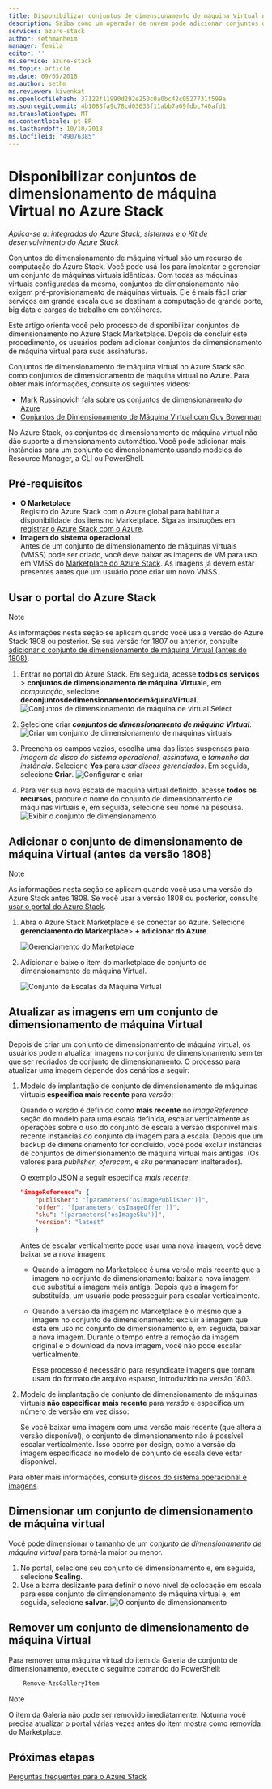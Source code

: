 ```yaml
---
title: Disponibilizar conjuntos de dimensionamento de máquina Virtual no Azure Stack | Microsoft Docs
description: Saiba como um operador de nuvem pode adicionar conjuntos de dimensionamento de máquina Virtual no Azure Stack Marketplace
services: azure-stack
author: sethmanheim
manager: femila
editor: ''
ms.service: azure-stack
ms.topic: article
ms.date: 09/05/2018
ms.author: sethm
ms.reviewer: kivenkat
ms.openlocfilehash: 37122f11990d292e250c0a0bc42c0527731f599a
ms.sourcegitcommit: 4b1083fa9c78cd03633f11abb7a69fdbc740afd1
ms.translationtype: MT
ms.contentlocale: pt-BR
ms.lasthandoff: 10/10/2018
ms.locfileid: "49076385"
---
```

# <a name="make-virtual-machine-scale-sets-available-in-azure-stack"></a>Disponibilizar conjuntos de dimensionamento de máquina Virtual no Azure Stack

*Aplica-se a: integrados do Azure Stack, sistemas e o Kit de desenvolvimento do Azure Stack*
  
Conjuntos de dimensionamento de máquina virtual são um recurso de computação do Azure Stack. Você pode usá-los para implantar e gerenciar um conjunto de máquinas virtuais idênticas. Com todas as máquinas virtuais configuradas da mesma, conjuntos de dimensionamento não exigem pré-provisionamento de máquinas virtuais. Ele é mais fácil criar serviços em grande escala que se destinam a computação de grande porte, big data e cargas de trabalho em contêineres.

Este artigo orienta você pelo processo de disponibilizar conjuntos de dimensionamento no Azure Stack Marketplace. Depois de concluir este procedimento, os usuários podem adicionar conjuntos de dimensionamento de máquina virtual para suas assinaturas.

Conjuntos de dimensionamento de máquina virtual no Azure Stack são como conjuntos de dimensionamento de máquina virtual no Azure. Para obter mais informações, consulte os seguintes vídeos:
* [Mark Russinovich fala sobre os conjuntos de dimensionamento do Azure](https://channel9.msdn.com/Blogs/Regular-IT-Guy/Mark-Russinovich-Talks-Azure-Scale-Sets/)
* [Conjuntos de Dimensionamento de Máquina Virtual com Guy Bowerman](https://channel9.msdn.com/Shows/Cloud+Cover/Episode-191-Virtual-Machine-Scale-Sets-with-Guy-Bowerman)

No Azure Stack, os conjuntos de dimensionamento de máquina virtual não dão suporte a dimensionamento automático. Você pode adicionar mais instâncias para um conjunto de dimensionamento usando modelos do Resource Manager, a CLI ou PowerShell.

## <a name="prerequisites"></a>Pré-requisitos

- **O Marketplace**  
    Registro do Azure Stack com o Azure global para habilitar a disponibilidade dos itens no Marketplace. Siga as instruções em [registrar o Azure Stack com o Azure](azure-stack-registration.md).
- **Imagem do sistema operacional**  
  Antes de um conjunto de dimensionamento de máquinas virtuais (VMSS) pode ser criado, você deve baixar as imagens de VM para uso em VMSS do [Marketplace do Azure Stack](azure-stack-download-azure-marketplace-item.md). As imagens já devem estar presentes antes que um usuário pode criar um novo VMSS. 


## <a name="use-the-azure-stack-portal"></a>Usar o portal do Azure Stack 

>[!NOTE]  
> As informações nesta seção se aplicam quando você usa a versão do Azure Stack 1808 ou posterior. Se sua versão for 1807 ou anterior, consulte [adicionar o conjunto de dimensionamento de máquina Virtual (antes do 1808)](#add-the-virtual-machine-scale-set-(prior-to-version-1808)).

1. Entrar no portal do Azure Stack. Em seguida, acesse **todos os serviços** > **conjuntos de dimensionamento de máquina Virtual**e, em *computação*, selecione **deconjuntosdedimensionamentodemáquinaVirtual**. 
   ![Conjuntos de dimensionamento de máquina de virtual Select](media/azure-stack-compute-add-scalesets/all-services.png)

2. Selecione criar ***conjuntos de dimensionamento de máquina Virtual***.
   ![Criar um conjunto de dimensionamento de máquinas virtuais](media/azure-stack-compute-add-scalesets/create-scale-set.png)

3. Preencha os campos vazios, escolha uma das listas suspensas para *imagem de disco do sistema operacional*, *assinatura*, e *tamanho da instância*. Selecione **Yes** para *usar discos gerenciados*. Em seguida, selecione **Criar**.
    ![Configurar e criar](media/azure-stack-compute-add-scalesets/create.png)

4. Para ver sua nova escala de máquina virtual definido, acesse **todos os recursos**, procure o nome do conjunto de dimensionamento de máquinas virtuais e, em seguida, selecione seu nome na pesquisa. 
   ![Exibir o conjunto de dimensionamento](media/azure-stack-compute-add-scalesets/search.png)



## <a name="add-the-virtual-machine-scale-set-prior-to-version-1808"></a>Adicionar o conjunto de dimensionamento de máquina Virtual (antes da versão 1808)
>[!NOTE]  
> As informações nesta seção se aplicam quando você usa uma versão do Azure Stack antes 1808. Se você usar a versão 1808 ou posterior, consulte [usar o portal do Azure Stack](#use-the-azure-stack-portal).

1. Abra o Azure Stack Marketplace e se conectar ao Azure. Selecione **gerenciamento do Marketplace**> **+ adicionar do Azure**.

    ![Gerenciamento do Marketplace](media/azure-stack-compute-add-scalesets/image01.png)

2. Adicionar e baixe o item do marketplace de conjunto de dimensionamento de máquina Virtual.

    ![Conjunto de Escalas da Máquina Virtual](media/azure-stack-compute-add-scalesets/image02.png)

## <a name="update-images-in-a-virtual-machine-scale-set"></a>Atualizar as imagens em um conjunto de dimensionamento de máquina Virtual

Depois de criar um conjunto de dimensionamento de máquina virtual, os usuários podem atualizar imagens no conjunto de dimensionamento sem ter que ser recriados de conjunto de dimensionamento. O processo para atualizar uma imagem depende dos cenários a seguir:

1. Modelo de implantação de conjunto de dimensionamento de máquinas virtuais **especifica mais recente** para *versão*:  

   Quando o *versão* é definido como **mais recente** no *imageReference* seção do modelo para uma escala definida, escalar verticalmente as operações sobre o uso do conjunto de escala a versão disponível mais recente instâncias do conjunto da imagem para a escala. Depois que um backup de dimensionamento for concluído, você pode excluir instâncias de conjuntos de dimensionamento de máquina virtual mais antigas.  (Os valores para *publisher*, *oferecem*, e *sku* permanecem inalterados). 

   O exemplo JSON a seguir especifica *mais recente*:  

    ```Json  
    "imageReference": {
        "publisher": "[parameters('osImagePublisher')]",
        "offer": "[parameters('osImageOffer')]",
        "sku": "[parameters('osImageSku')]",
        "version": "latest"
        }
    ```

   Antes de escalar verticalmente pode usar uma nova imagem, você deve baixar se a nova imagem:  

   - Quando a imagem no Marketplace é uma versão mais recente que a imagem no conjunto de dimensionamento: baixar a nova imagem que substitui a imagem mais antiga. Depois que a imagem for substituída, um usuário pode prosseguir para escalar verticalmente. 

   - Quando a versão da imagem no Marketplace é o mesmo que a imagem no conjunto de dimensionamento: excluir a imagem que está em uso no conjunto de dimensionamento e, em seguida, baixar a nova imagem. Durante o tempo entre a remoção da imagem original e o download da nova imagem, você não pode escalar verticalmente. 
      
     Esse processo é necessário para resyndicate imagens que tornam usam do formato de arquivo esparso, introduzido na versão 1803. 
 

2. Modelo de implantação de conjunto de dimensionamento de máquinas virtuais **não especificar mais recente** para *versão* e especifica um número de versão em vez disso:  

    Se você baixar uma imagem com uma versão mais recente (que altera a versão disponível), o conjunto de dimensionamento não é possível escalar verticalmente. Isso ocorre por design, como a versão da imagem especificada no modelo de conjunto de escala deve estar disponível.  

Para obter mais informações, consulte [discos do sistema operacional e imagens](.\user\azure-stack-compute-overview.md#operating-system-disks-and-images).  


## <a name="scale-a-virtual-machine-scale-set"></a>Dimensionar um conjunto de dimensionamento de máquina virtual
Você pode dimensionar o tamanho de um *conjunto de dimensionamento de máquina virtual* para torná-la maior ou menor.  

1. No portal, selecione seu conjunto de dimensionamento e, em seguida, selecione **Scaling**.
2. Use a barra deslizante para definir o novo nível de colocação em escala para esse conjunto de dimensionamento de máquina virtual e, em seguida, selecione **salvar**.
     ![O conjunto de dimensionamento](media/azure-stack-compute-add-scalesets/scale.png)





## <a name="remove-a-virtual-machine-scale-set"></a>Remover um conjunto de dimensionamento de máquina Virtual

Para remover uma máquina virtual do item da Galeria de conjunto de dimensionamento, execute o seguinte comando do PowerShell:

```PowerShell  
    Remove-AzsGalleryItem
````

> [!NOTE]
> O item da Galeria não pode ser removido imediatamente. Noturna você precisa atualizar o portal várias vezes antes do item mostra como removida do Marketplace.

## <a name="next-steps"></a>Próximas etapas
[Perguntas frequentes para o Azure Stack](azure-stack-faq.md)